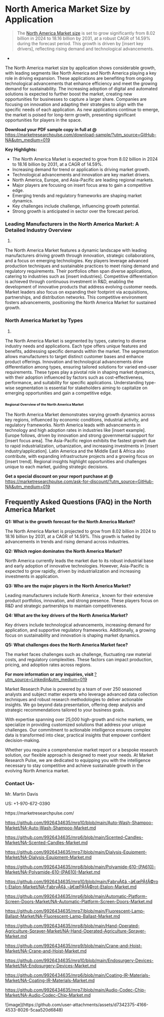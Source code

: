 <h1>North America  Market&nbsp;Size by Application</h1><blockquote><p>The <a href="https://marketresearchpulse.com/download-sample/?utm_source=GitHub-NA&amp;utm_medium=019">North America  Market size</a> is set to grow significantly from 8.02 billion in 2024 to 18.16 billion by 2031, at a robust CAGR of 14.59% during the forecast period. This growth is driven by [insert key drivers], reflecting rising demand and technological advancements.</p></blockquote><ul><li></li></ul><p>The North America  market size by application shows considerable growth, with leading segments like North America  and North America  playing a key role in driving expansion. These applications are benefiting from ongoing technological advancements that enhance efficiency and meet the growing demand for sustainability. The increasing adoption of digital and automated solutions is expected to further boost the market, creating new opportunities for businesses to capture a larger share. Companies are focusing on innovation and adapting their strategies to align with the specific needs of each application. As new applications continue to emerge, the market is poised for long-term growth, presenting significant opportunities for players in the space.</p><p><strong>Download your PDF sample copy in full at @ </strong><a href="https://marketresearchpulse.com/download-sample/?utm_source=GitHub-NA&amp;utm_medium=019">https://marketresearchpulse.com/download-sample/?utm_source=GitHub-NA&amp;utm_medium=019</a></p><p><strong>Key Highlights: </strong></p><ul><li>The North America  Market is expected to grow from 8.02 billion in 2024 to 18.16 billion by 2031, at a CAGR of 14.59%.</li><li>Increasing demand for trend or application is driving market growth.</li><li>Technological advancements and innovation are key market drivers.</li><li>North America, Europe, and Asia-Pacific are leading regional markets.</li><li>Major players are focusing on insert focus area to gain a competitive edge.</li><li>Emerging trends and regulatory frameworks are shaping market dynamics.</li><li>Key challenges include challenge, influencing growth potential.</li><li>Strong growth is anticipated in sector over the forecast period.</li></ul><h3>Leading Manufacturers in the North America  Market: A Detailed Industry Overview</h3><ol><li></li></ol><div class="flex max-w-full flex-col flex-grow"><div class="min-h-8 text-message flex w-full flex-col items-end gap-2 whitespace-normal break-words [.text-message+&amp;]:mt-5" dir="auto" data-message-author-role="assistant" data-message-id="fd8432e4-4910-450d-b182-61b7bfb0a01f" data-message-model-slug="gpt-4o"><div class="flex w-full flex-col gap-1 empty:hidden first:pt-[3px]"><div class="markdown prose w-full break-words dark:prose-invert light"><p>The North America  Market features a dynamic landscape with leading manufacturers driving growth through innovation, strategic collaborations, and a focus on emerging technologies. Key players leverage advanced production techniques and sustainable practices to meet rising demand and regulatory requirements. Their portfolios often span diverse applications, catering to industries such as [insert industries]. Competitive differentiation is achieved through continuous investment in R&amp;D, enabling the development of innovative products that address evolving customer needs. Market leaders also focus on expanding their footprint via acquisitions, partnerships, and distribution networks. This competitive environment fosters advancements, positioning the North America  Market for sustained growth.</p></div></div></div></div><h3>North America  Market by Types</h3><ol><li></li></ol><div class="flex max-w-full flex-col flex-grow"><div class="min-h-8 text-message flex w-full flex-col items-end gap-2 whitespace-normal break-words [.text-message+&amp;]:mt-5" dir="auto" data-message-author-role="assistant" data-message-id="084470be-0bb7-4664-bddf-5156b4f41249" data-message-model-slug="gpt-4o-mini"><div class="flex w-full flex-col gap-1 empty:hidden first:pt-[3px]"><div class="markdown prose w-full break-words dark:prose-invert light"><p>The North America  Market is segmented by types, catering to diverse industry needs and applications. Each type offers unique features and benefits, addressing specific demands within the market. The segmentation allows manufacturers to target distinct customer bases and enhance product offerings. Innovation and technological advancements drive differentiation among types, ensuring tailored solutions for varied end-user requirements. These types play a pivotal role in shaping market dynamics, with their adoption influenced by factors such as cost-effectiveness, performance, and suitability for specific applications. Understanding type-wise segmentation is essential for stakeholders aiming to capitalize on emerging opportunities and gain a competitive edge.</p></div></div></div></div><h3><span style="font-size: 11px;">Regional Overview of the North America  Market</span></h3><div class="flex max-w-full flex-col flex-grow"><div class="min-h-8 text-message flex w-full flex-col items-end gap-2 whitespace-normal break-words [.text-message+&amp;]:mt-5" dir="auto" data-message-author-role="assistant" data-message-id="e9038762-ce64-4e30-91c9-9bd413514231" data-message-model-slug="gpt-4o-mini"><div class="flex w-full flex-col gap-1 empty:hidden first:pt-[3px]"><div class="markdown prose w-full break-words dark:prose-invert light"><p>The North America  Market demonstrates varying growth dynamics across key regions, influenced by economic conditions, industrial activity, and regulatory frameworks. North America leads with advancements in technology and high adoption rates in industries like [insert example]. Europe follows, driven by innovation and strong governmental support for [insert focus area]. The Asia-Pacific region exhibits the fastest growth due to rapid industrialization, urbanization, and increasing investments in [insert industry/application]. Latin America and the Middle East &amp; Africa also contribute, with expanding infrastructure projects and a growing focus on [insert trend]. Regional insights highlight opportunities and challenges unique to each market, guiding strategic decisions.</p></div></div></div></div><p><strong>Get a special discount on your report purchase at @ </strong><a href="https://marketresearchpulse.com/ask-for-discount/?utm_source=GitHub-NA&amp;utm_medium=019">https://marketresearchpulse.com/ask-for-discount/?utm_source=GitHub-NA&amp;utm_medium=019</a></p><h2>Frequently Asked Questions (FAQ) in the North America  Market</h2><p><strong>Q1: What is the growth forecast for the North America  Market?</strong></p><p>The North America  Market is projected to grow from 8.02 billion in 2024 to 18.16 billion by 2031, at a CAGR of 14.59%. This growth is fueled by advancements in trends and rising demand across industries.</p><p><strong>Q2: Which region dominates the North America  Market?</strong></p><p>North America currently leads the market due to its robust industrial base and early adoption of innovative technologies. However, Asia-Pacific is expected to grow rapidly, driven by industrialization and increasing investments in application.</p><p><strong>Q3: Who are the major players in the North America  Market?</strong></p><p>Leading manufacturers include North America , known for their extensive product portfolios, innovation, and strong presence. These players focus on R&amp;D and strategic partnerships to maintain competitiveness.</p><p><strong>Q4: What are the key drivers of the North America  Market?</strong></p><p>Key drivers include technological advancements, increasing demand for application, and supportive regulatory frameworks. Additionally, a growing focus on sustainability and innovation is shaping market dynamics.</p><p><strong>Q5: What challenges does the North America  Market face?</strong></p><p>The market faces challenges such as challenge, fluctuating raw material costs, and regulatory complexities. These factors can impact production, pricing, and adoption rates across regions.</p><p><strong>For more information or any inquiries, visit&nbsp;</strong><a href="?utm_source=Linkedin&utm_medium=019">?utm_source=Linkedin&utm_medium=019</a></p><p>Market Research Pulse is powered by a team of over 250 seasoned analysts and subject matter experts who leverage advanced data collection techniques and robust research methodologies to deliver actionable insights. We go beyond data presentation, offering deep analysis and strategic recommendations tailored to your business goals.</p><p>With expertise spanning over 25,000 high-growth and niche markets, we specialize in providing customized solutions that address your unique challenges. Our commitment to actionable intelligence ensures complex data is transformed into clear, practical insights that empower confident decision-making.</p><p>Whether you require a comprehensive market report or a bespoke research solution, our flexible approach is designed to meet your needs. At Market Research Pulse, we are dedicated to equipping you with the intelligence necessary to stay competitive and achieve sustainable growth in the evolving North America  market.</p><h3><strong>Contact Us-</strong></h3><p>Mr. Martin Davis</p><p>US: +1-970-672-0390</p><p>https://marketresearchpulse.com/</p><p><a href="https://github.com/9926434635/mrp10/blob/main/Auto-Wash-Shampoo-Market/NA-Auto-Wash-Shampoo-Market.md">https://github.com/9926434635/mrp10/blob/main/Auto-Wash-Shampoo-Market/NA-Auto-Wash-Shampoo-Market.md</a></p><p><a href="https://github.com/9926434635/mrp6/blob/main/Scented-Candles-Market/NA-Scented-Candles-Market.md">https://github.com/9926434635/mrp6/blob/main/Scented-Candles-Market/NA-Scented-Candles-Market.md</a></p><p><a href="https://github.com/9926434635/mrp7/blob/main/Dialysis-Equipment-Market/NA-Dialysis-Equipment-Market.md">https://github.com/9926434635/mrp7/blob/main/Dialysis-Equipment-Market/NA-Dialysis-Equipment-Market.md</a></p><p><a href="https://github.com/9926434635/mrp8/blob/main/Polyamide-610-(PA610)-Market/NA-Polyamide-610-(PA610)-Market.md">https://github.com/9926434635/mrp8/blob/main/Polyamide-610-(PA610)-Market/NA-Polyamide-610-(PA610)-Market.md</a></p><p><a href="https://github.com/9926434635/mrp10/blob/main/FabryÃ¢â‚¬â€œPÃƒÂ©rot-Etalon-Market/NA-FabryÃ¢â‚¬â€œPÃƒÂ©rot-Etalon-Market.md">https://github.com/9926434635/mrp10/blob/main/FabryÃ¢â‚¬â€œPÃƒÂ©rot-Etalon-Market/NA-FabryÃ¢â‚¬â€œPÃƒÂ©rot-Etalon-Market.md</a></p><p><a href="https://github.com/9926434635/mrp6/blob/main/Automatic-Platform-Screen-Doors-Market/NA-Automatic-Platform-Screen-Doors-Market.md">https://github.com/9926434635/mrp6/blob/main/Automatic-Platform-Screen-Doors-Market/NA-Automatic-Platform-Screen-Doors-Market.md</a></p><p><a href="https://github.com/9926434635/mrp7/blob/main/Fluorescent-Lamp-Ballast-Market/NA-Fluorescent-Lamp-Ballast-Market.md">https://github.com/9926434635/mrp7/blob/main/Fluorescent-Lamp-Ballast-Market/NA-Fluorescent-Lamp-Ballast-Market.md</a></p><p><a href="https://github.com/9926434635/mrp8/blob/main/Hand-Operated-Agriculture-Sprayer-Market/NA-Hand-Operated-Agriculture-Sprayer-Market.md">https://github.com/9926434635/mrp8/blob/main/Hand-Operated-Agriculture-Sprayer-Market/NA-Hand-Operated-Agriculture-Sprayer-Market.md</a></p><p><a href="https://github.com/9926434635/mrp9/blob/main/Crane-and-Hoist-Market/NA-Crane-and-Hoist-Market.md">https://github.com/9926434635/mrp9/blob/main/Crane-and-Hoist-Market/NA-Crane-and-Hoist-Market.md</a></p><p><a href="https://github.com/9926434635/mrp10/blob/main/Endosurgery-Devices-Market/NA-Endosurgery-Devices-Market.md">https://github.com/9926434635/mrp10/blob/main/Endosurgery-Devices-Market/NA-Endosurgery-Devices-Market.md</a></p><p><a href="https://github.com/9926434635/mrp6/blob/main/Coating-IR-Materials-Market/NA-Coating-IR-Materials-Market.md">https://github.com/9926434635/mrp6/blob/main/Coating-IR-Materials-Market/NA-Coating-IR-Materials-Market.md</a></p><p><a href="https://github.com/9926434635/mrp7/blob/main/Audio-Codec-Chip-Market/NA-Audio-Codec-Chip-Market.md">https://github.com/9926434635/mrp7/blob/main/Audio-Codec-Chip-Market/NA-Audio-Codec-Chip-Market.md</a></p>
![image](https://github.com/user-attachments/assets/d7342375-4166-4533-8026-5caa520d6848)
